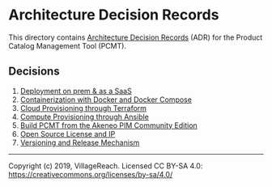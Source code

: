 # Architecture Decision Records

This directory contains [Architecture Decision Records][1] (ADR) for the Product 
Catalog Management Tool (PCMT).

[1]: http://thinkrelevance.com/blog/2011/11/15/documenting-architecture-decisions

## Decisions

1. [Deployment on prem & as a SaaS](adr-001.md)
1. [Containerization with Docker and Docker Compose](adr-002.md)
1. [Cloud Provisioning through Terraform](adr-003.md)
1. [Compute Provisioning through Ansible](adr-004.md)
1. [Build PCMT from the Akeneo PIM Community Edition](adr-005.md)
1. [Open Source License and IP](adr-006.md)
1. [Versioning and Release Mechanism](adr-007.md)

---
Copyright (c) 2019, VillageReach.  Licensed CC BY-SA 4.0:  https://creativecommons.org/licenses/by-sa/4.0/
